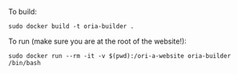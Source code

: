 To build:

``` shell
sudo docker build -t oria-builder .
```

To run (make sure you are at the root of the website!):

``` shell
sudo docker run --rm -it -v $(pwd):/ori-a-website oria-builder /bin/bash
```
